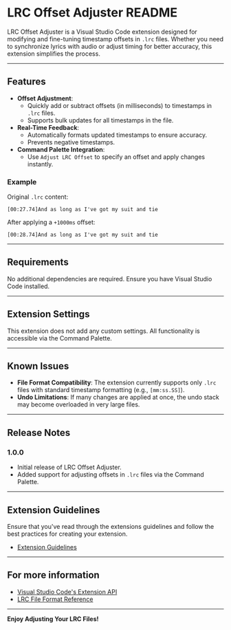 # LRC Offset Adjuster README

LRC Offset Adjuster is a Visual Studio Code extension designed for modifying and fine-tuning timestamp offsets in `.lrc` files. Whether you need to synchronize lyrics with audio or adjust timing for better accuracy, this extension simplifies the process.

---

## Features

- **Offset Adjustment**:
  - Quickly add or subtract offsets (in milliseconds) to timestamps in `.lrc` files.
  - Supports bulk updates for all timestamps in the file.
- **Real-Time Feedback**:
  - Automatically formats updated timestamps to ensure accuracy.
  - Prevents negative timestamps.
- **Command Palette Integration**:
  - Use `Adjust LRC Offset` to specify an offset and apply changes instantly.

### Example

Original `.lrc` content:

```
[00:27.74]And as long as I've got my suit and tie
```

After applying a `+1000ms` offset:

```
[00:28.74]And as long as I've got my suit and tie
```

---

## Requirements

No additional dependencies are required. Ensure you have Visual Studio Code installed.

---

## Extension Settings

This extension does not add any custom settings. All functionality is accessible via the Command Palette.

---

## Known Issues

- **File Format Compatibility**: The extension currently supports only `.lrc` files with standard timestamp formatting (e.g., `[mm:ss.SS]`).
- **Undo Limitations**: If many changes are applied at once, the undo stack may become overloaded in very large files.

---

## Release Notes

### 1.0.0

- Initial release of LRC Offset Adjuster.
- Added support for adjusting offsets in `.lrc` files via the Command Palette.

---

## Extension Guidelines

Ensure that you've read through the extensions guidelines and follow the best practices for creating your extension.

- [Extension Guidelines](https://code.visualstudio.com/api/references/extension-guidelines)

---

## For more information

- [Visual Studio Code's Extension API](https://code.visualstudio.com/api)
- [LRC File Format Reference](<https://en.wikipedia.org/wiki/LRC_(file_format)>)

---

**Enjoy Adjusting Your LRC Files!**
